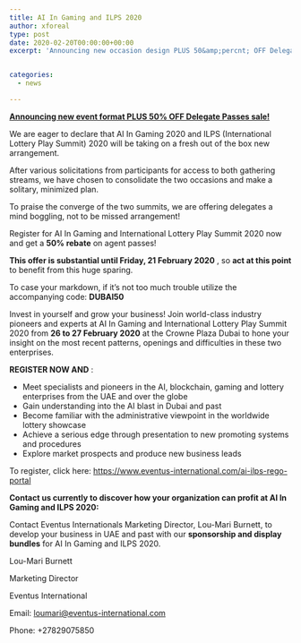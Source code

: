 ```yaml
---
title: AI In Gaming and ILPS 2020
author: xforeal 
type: post
date: 2020-02-20T00:00:00+00:00
excerpt: 'Announcing new occasion design PLUS 50&amp;percnt; OFF Delegate Passes sale!We are eager to declare that AI In Gaming 2020 and ILPS (International Lottery Play Summit) 2020 will be taking on a fresh out of the box new format '


categories:
  - news

---
```

**<u>Announcing new event format PLUS 50% OFF Delegate Passes sale!</u>**

We are eager to declare that AI In Gaming 2020 and ILPS (International Lottery Play Summit) 2020 will be taking on a fresh out of the box new arrangement. 

After various solicitations from participants for access to both gathering streams, we have chosen to consolidate the two occasions and make a solitary, minimized plan. 

To praise the converge of the two summits, we are offering delegates a mind boggling, not to be missed arrangement! 

Register for AI In Gaming and International Lottery Play Summit 2020 now and get a **50&percnt; rebate** on agent passes! 

**This offer is substantial until Friday, 21 February 2020** , so **act at this point** to benefit from this huge sparing. 

To case your markdown, if it&#8217;s not too much trouble utilize the accompanying code: **DUBAI50** 

Invest in yourself and grow your business! Join world-class industry pioneers and experts at AI In Gaming and International Lottery Play Summit 2020 from  **26 to 27 February 2020** at the Crowne Plaza Dubai to hone your insight on the most recent patterns, openings and difficulties in these two enterprises. 

**REGISTER NOW AND** : 

  * Meet specialists and pioneers in the AI, blockchain, gaming and lottery enterprises from the UAE and over the globe 
  * Gain understanding into the AI blast in Dubai and past 
  * Become familiar with the administrative viewpoint in the worldwide lottery showcase 
  * Achieve a serious edge through presentation to new promoting systems and procedures 
  * Explore market prospects and produce new business leads 

To register, click here: https://www.eventus-international.com/ai-ilps-rego-portal 

**Contact us currently to discover how your organization can profit at AI In Gaming and ILPS 2020:** 

Contact Eventus Internationals Marketing Director, Lou-Mari Burnett, to develop your business in UAE and past with our **sponsorship and display bundles** for AI In Gaming and ILPS 2020. 

Lou-Mari Burnett 

Marketing Director 

Eventus International 

Email: loumari@eventus-international.com 

Phone: +27829075850
